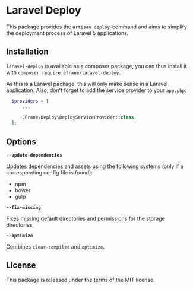 # Laravel Deploy

This package provides the `artisan deploy`-command and aims to simplify the 
deployment process of Laravel 5 applications.

## Installation

`laravel-deploy` is available as a composer package, you can thus install 
it with `composer require efrane/laravel-deploy`.

As this is a Laravel package, this will only make sense in a Laravel
application. Also, don't forget to add the service provider to your
`app.php`:

```php
  $providers = [
      ...
      
      EFrane\Deploy\DeployServiceProvider::class,
  ];
```

## Options

**`--update-dependencies`**

Updates dependencies and assets using the following systems (only if
a corresponding config file is found):

- npm
- bower
- gulp

**`--fix-missing`**

Fixes missing default directories and permissions for the storage directories.

**`--optimize`**

Combines `clear-compiled` and `optimize`.

## License

This package is released under the terms of the MIT license.


